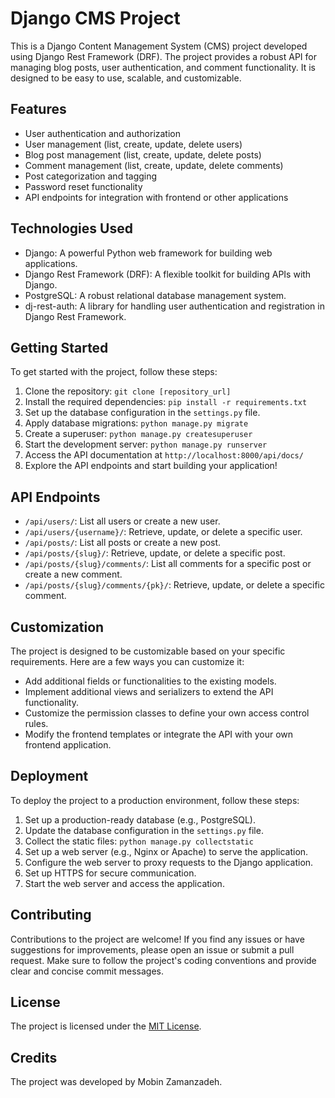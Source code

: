 # Django CMS Project

This is a Django Content Management System (CMS) project developed using Django Rest Framework (DRF). The project provides a robust API for managing blog posts, user authentication, and comment functionality. It is designed to be easy to use, scalable, and customizable.

## Features

- User authentication and authorization
- User management (list, create, update, delete users)
- Blog post management (list, create, update, delete posts)
- Comment management (list, create, update, delete comments)
- Post categorization and tagging
- Password reset functionality
- API endpoints for integration with frontend or other applications

## Technologies Used

- Django: A powerful Python web framework for building web applications.
- Django Rest Framework (DRF): A flexible toolkit for building APIs with Django.
- PostgreSQL: A robust relational database management system.
- dj-rest-auth: A library for handling user authentication and registration in Django Rest Framework.

## Getting Started

To get started with the project, follow these steps:

1. Clone the repository: `git clone [repository_url]`
2. Install the required dependencies: `pip install -r requirements.txt`
3. Set up the database configuration in the `settings.py` file.
4. Apply database migrations: `python manage.py migrate`
5. Create a superuser: `python manage.py createsuperuser`
6. Start the development server: `python manage.py runserver`
7. Access the API documentation at `http://localhost:8000/api/docs/`
8. Explore the API endpoints and start building your application!

## API Endpoints

- `/api/users/`: List all users or create a new user.
- `/api/users/{username}/`: Retrieve, update, or delete a specific user.
- `/api/posts/`: List all posts or create a new post.
- `/api/posts/{slug}/`: Retrieve, update, or delete a specific post.
- `/api/posts/{slug}/comments/`: List all comments for a specific post or create a new comment.
- `/api/posts/{slug}/comments/{pk}/`: Retrieve, update, or delete a specific comment.

## Customization

The project is designed to be customizable based on your specific requirements. Here are a few ways you can customize it:

- Add additional fields or functionalities to the existing models.
- Implement additional views and serializers to extend the API functionality.
- Customize the permission classes to define your own access control rules.
- Modify the frontend templates or integrate the API with your own frontend application.

## Deployment

To deploy the project to a production environment, follow these steps:

1. Set up a production-ready database (e.g., PostgreSQL).
2. Update the database configuration in the `settings.py` file.
3. Collect the static files: `python manage.py collectstatic`
4. Set up a web server (e.g., Nginx or Apache) to serve the application.
5. Configure the web server to proxy requests to the Django application.
6. Set up HTTPS for secure communication.
7. Start the web server and access the application.

## Contributing

Contributions to the project are welcome! If you find any issues or have suggestions for improvements, please open an issue or submit a pull request. Make sure to follow the project's coding conventions and provide clear and concise commit messages.

## License

The project is licensed under the [MIT License](LICENSE).

## Credits

The project was developed by Mobin Zamanzadeh.
